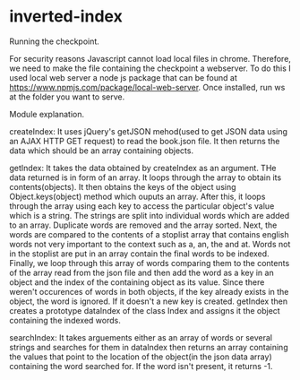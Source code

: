 # inverted-index
Running the checkpoint.

For security reasons Javascript cannot load local files in chrome. Therefore, we need to make 
the file containing the checkpoint a webserver. To do this I used local web server a node 
js package that can be found at https://www.npmjs.com/package/local-web-server. Once 
installed, run ws at the folder you want to serve.

Module explanation.

createIndex:
It uses jQuery's getJSON mehod(used to get JSON data using an AJAX HTTP GET request) to 
read the book.json file. It then returns the data which should be an array containing 
objects.

getIndex:
It takes the data obtained by createIndex as an argument. THe data returned is in form 
of an array. It loops through the array to obtain its contents(objects). It then obtains 
the keys of the object using Object.keys(object) method which ouputs an array. After this, 
it loops through the array  using each key to access the particular object's value which is a string. 
The strings are split into individual words which are added to an array. Duplicate words
are removed and the array sorted. Next, the words are compared to the contents of a 
stoplist array that contains english words not very important to the context such as a, an,
the and at. Words not in the stoplist are put in an array contain the final words to be
indexed. Finally, we loop through this array of words comparing them to the contents of the
array read from the json file and then add the word as a key in an object and the index of
the containing object as its value. Since there weren't occurences of words in both objects,
if the key already exists in the object, the word is ignored. If it doesn't a new key is 
created. getIndex then creates a prototype dataIndex of the class Index and assigns it 
the object containing the indexed words.

searchIndex:
It takes arguements either as an array of words or several strings and searches for them in
dataIndex then returns an array containing the values that point to the location of the 
object(in the json data array) containing the word searched for. If the word isn't present, 
it returns -1.   